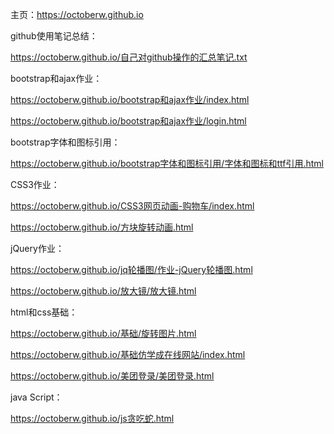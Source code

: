 主页：https://octoberw.github.io

github使用笔记总结：

https://octoberw.github.io/自己对github操作的汇总笔记.txt



bootstrap和ajax作业：

https://octoberw.github.io/bootstrap和ajax作业/index.html

https://octoberw.github.io/bootstrap和ajax作业/login.html



bootstrap字体和图标引用：

https://octoberw.github.io/bootstrap字体和图标引用/字体和图标和ttf引用.html



CSS3作业：

https://octoberw.github.io/CSS3网页动画-购物车/index.html

https://octoberw.github.io/方块旋转动画.html



jQuery作业：

https://octoberw.github.io/jq轮播图/作业-jQuery轮播图.html

https://octoberw.github.io/放大镜/放大镜.html



html和css基础：

https://octoberw.github.io/基础/旋转图片.html

https://octoberw.github.io/基础仿学成在线网站/index.html

https://octoberw.github.io/美团登录/美团登录.html



java Script：

https://octoberw.github.io/js贪吃蛇.html



